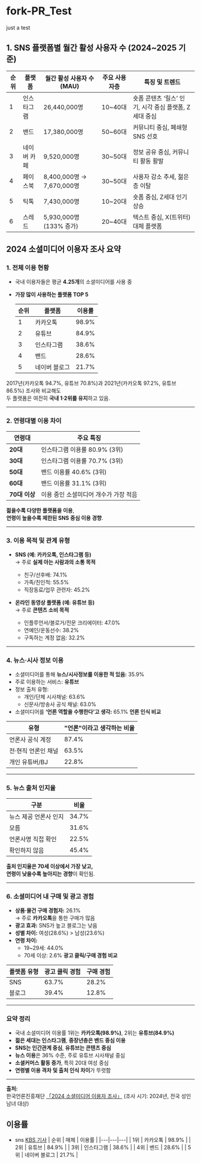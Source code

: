# fork-PR_Test
just a test
    
## 1. SNS 플랫폼별 월간 활성 사용자 수 (2024~2025 기준)

| 순위 | 플랫폼       | 월간 활성 사용자 수 (MAU) | 주요 사용자층     | 특징 및 트렌드 |
|------|--------------|----------------------------|--------------------|----------------|
| 1    | 인스타그램   | 26,440,000명               | 10~40대            | 숏폼 콘텐츠 ‘릴스’ 인기, 시각 중심 플랫폼, Z세대 중심 |
| 2    | 밴드         | 17,380,000명               | 50~60대            | 커뮤니티 중심, 폐쇄형 SNS 선호 |
| 3    | 네이버 카페  | 9,520,000명                | 30~50대            | 정보 공유 중심, 커뮤니티 활동 활발 |
| 4    | 페이스북     | 8,400,000명 → 7,670,000명 | 30~50대            | 사용자 감소 추세, 젊은층 이탈 |
| 5    | 틱톡         | 7,430,000명                | 10~20대            | 숏폼 중심, Z세대 인기 상승 |
| 6    | 스레드       | 5,930,000명 (133% 증가)    | 20~40대            | 텍스트 중심, X(트위터) 대체 플랫폼 |

## 2024 소셜미디어 이용자 조사 요약

### 1. 전체 이용 현황

- 국내 이용자들은 평균 **4.25개**의 소셜미디어를 사용 중  
- **가장 많이 사용하는 플랫폼 TOP 5**

  | 순위 | 플랫폼 | 이용률 |
  |------|---------|---------|
  | 1 | 카카오톡 | 98.9% |
  | 2 | 유튜브 | 84.9% |
  | 3 | 인스타그램 | 38.6% |
  | 4 | 밴드 | 28.6% |
  | 5 | 네이버 블로그 | 21.7% |

2017년(카카오톡 94.7%, 유튜브 70.8%)과 2021년(카카오톡 97.2%, 유튜브 86.5%) 조사와 비교해도  
두 플랫폼은 여전히 **국내 1·2위를 유지**하고 있음.

---

### 2. 연령대별 이용 차이

| 연령대 | 주요 특징 |
|--------|------------|
| **20대** | 인스타그램 이용률 80.9% (3위) |
| **30대** | 인스타그램 이용률 70.7% (3위) |
| **50대** | 밴드 이용률 40.6% (3위) |
| **60대** | 밴드 이용률 31.1% (3위) |
| **70대 이상** | 이용 중인 소셜미디어 개수가 가장 적음 |

**젊을수록 다양한 플랫폼을 이용**,  
**연령이 높을수록 제한된 SNS 중심 이용 경향**.

---

### 3. 이용 목적 및 관계 유형

- **SNS (예: 카카오톡, 인스타그램 등)**  
  → 주로 **실제 아는 사람과의 소통 목적**
  - 친구/선후배: 74.1%  
  - 가족/친인척: 55.5%  
  - 직장동료/업무 관련자: 45.2%

- **온라인 동영상 플랫폼 (예: 유튜브 등)**  
  → 주로 **콘텐츠 소비 목적**
  - 인플루언서/블로거/전문 크리에이터: 47.0%  
  - 연예인/운동선수: 38.2%  
  - 구독하는 계정 없음: 32.2%

---

### 4. 뉴스·시사 정보 이용

- 소셜미디어를 통해 **뉴스/시사정보를 이용한 적 있음:** 35.9%
- 주로 이용하는 서비스: **유튜브**
- 정보 출처 유형:
  - 개인/단체 시사채널: 63.6%
  - 신문사/방송사 공식 채널: 63.0%
- 소셜미디어를 **‘언론 역할을 수행한다’고 생각:** 65.1%
**언론 인식 비교**

| 유형 | "언론"이라고 생각하는 비율 |
|-------|-----------------------------|
| 언론사 공식 계정 | 87.4% |
| 전·현직 언론인 채널 | 63.5% |
| 개인 유튜버/BJ | 22.8% |

---

### 5. 뉴스 출처 인지율

| 구분 | 비율 |
|------|------|
| 뉴스 제공 언론사 인지 | 34.7% |
| 모름 | 31.6% |
| 언론사명 직접 확인 | 22.5% |
| 확인하지 않음 | 45.4% |

**출처 인지율은 70세 이상에서 가장 낮고,  
연령이 낮을수록 높아지는 경향**이 확인됨.

---

### 6. 소셜미디어 내 구매 및 광고 경험

- **상품·물건 구매 경험자:** 26.1%  
  → 주로 **카카오톡**을 통한 구매가 많음  
- **광고 효과:** SNS가 높고 블로그는 낮음  
- **성별 차이:** 여성(28.6%) > 남성(23.6%)  
- **연령 차이:**  
  - 19~29세: 44.0%  
  - 70세 이상: 2.6%
**광고 클릭/구매 경험 비교**

| 플랫폼 유형 | 광고 클릭 경험 | 구매 경험 |
|--------------|----------------|-------------|
| SNS | 63.7% | 28.2% |
| 블로그 | 39.4% | 12.8% |

---

### 요약 정리

- 국내 소셜미디어 이용률 1위는 **카카오톡(98.9%)**, 2위는 **유튜브(84.9%)**
- **젊은 세대는 인스타그램**, **중장년층은 밴드 중심 이용**
- **SNS는 인간관계 중심**, **유튜브는 콘텐츠 중심**
- **뉴스 이용**은 36% 수준, 주로 유튜브 시사채널 중심
- **소셜커머스 활동 증가**, 특히 20대 여성 중심
- **연령별 이용 격차 및 출처 인식 차이**가 뚜렷함

---

**출처:**  
한국언론진흥재단 [「2024 소셜미디어 이용자 조사」](https://www.kpf.or.kr/front/board/boardContentsView.do?board_id=246&contents_id=940a3bc4be914ac2a065b8922021728e)
(조사 시기: 2024년, 전국 성인 남녀 대상)

## 이용률
* sns [KBS 기사](https://news.kbs.co.kr/news/pc/view/view.do?ncd=8169138)
| 순위 | 매체 | 이용률 |
|---|---|---|
| 1위 | 카카오톡 | 98.9% |
| 2위 | 유튜브 | 84.9% |
| 3위 | 인스타그램 | 38.6% |
| 4위 | 밴드 | 28.6% |
| 5위 | 네이버 블로그 | 21.7% |
